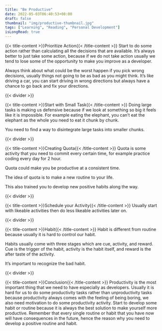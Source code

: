 ```yaml
---
title: "Be Productive"
date: 2022-05-03T06:40:53+08:00
draft: false
thumbnail: "img/productive-thumbnail.jpg"
tags: ["Learning", "Reading", "Personal Development"]
isLongRead: true
---
```

{{< title-content >}}Prioritize Action{{< /title-content >}}
Start to do some action rather than calculating all the decisions that are available.
It’s always better to just take some action, because if we do not take action usually we tend to lose some of the opportunity to make you improve as a developer.

Always think about what could be the worst happen if you pick wrong decisions, usually things not going to be as bad as you might think.
It’s like driving a car, you can start driving in wrong directions but always have a chance to go back and fix your directions.

{{< divider >}}

{{< title-content >}}Start with Small Task{{< /title-content >}}
Doing large tasks is making us defensive because if we look at something so big it feels like it is impossible. For example eating the elephant, you can’t eat the elephant as the whole you need to eat it chunk by chunk.

You need to find a way to disintegrate large tasks into smaller chunks.

{{< divider >}}

{{< title-content >}}Creating Quota{{< /title-content >}}
Quota is some activity that you need to commit every certain time, for example practice coding every day for 2 hour.

Quota could make you be productive at a consistent time.

The idea of quota is to make a new routine to your life.

This also trained you to develop new positive habits along the way.

{{< divider >}}

{{< title-content >}}Schedule your Activity{{< /title-content >}}
Usually start with likeable activities then do less likeable activities later on.

{{< divider >}}

{{< title-content >}}Habit{{< /title-content >}}
Habit is different from routine because usually it is hard to control our habit.

Habits usually come with three stages which are cue, activity, and reward. Cue is the trigger of the habit, activity is the habit itself, and reward is the after taste of the activity.

It’s important to recognize the bad habit.

{{< divider >}}

{{< title-content >}}Conclusion{{< /title-content >}}
Productivity is the most important thing that we need to have especially as developers. Usually it is hard for us to do some productivity tasks rather than unproductivity tasks because productivity always comes with the feeling of being boring, we also need motivation to do some productivity activity. Start to develop some habit or routine because it is always the best solution to make yourself more productive. Remember that every single routine or habit that you have now will have consequences in the future, hence the reason why you need to develop a positive routine and habit.
